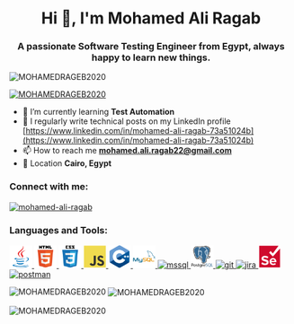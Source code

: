 <h1 align="center">Hi 👋, I'm Mohamed Ali Ragab</h1>
<h3 align="center">A passionate Software Testing Engineer from Egypt, always happy to learn new things.</h3>

<p align="left"> <img src="https://komarev.com/ghpvc/?username=MOHAMEDRAGEB2020&label=Profile%20views&color=0e75b6&style=flat" alt="MOHAMEDRAGEB2020" /> </p>

<p align="left"> <a href="https://github.com/ryo-ma/github-profile-trophy"><img src="https://github-profile-trophy.vercel.app/?username=MOHAMEDRAGEB2020" alt="MOHAMEDRAGEB2020" /></a> </p>

- 🌱 I’m currently learning **Test Automation**
- 📝 I regularly write technical posts on my LinkedIn profile [https://www.linkedin.com/in/mohamed-ali-ragab-73a51024b](https://www.linkedin.com/in/mohamed-ali-ragab-73a51024b)
- 📫 How to reach me **mohamed.ali.ragab22@gmail.com**
- 📍 Location **Cairo, Egypt**

<h3 align="left">Connect with me:</h3>
<p align="left">
<a href="https://www.linkedin.com/in/mohamed-ali-ragab-73a51024b" target="blank"><img align="center" src="https://raw.githubusercontent.com/rahuldkjain/github-profile-readme-generator/master/src/images/icons/Social/linked-in-alt.svg" alt="mohamed-ali-ragab" height="30" width="40" /></a>
</p>

<h3 align="left">Languages and Tools:</h3>
<p align="left">
<a href="https://www.java.com" target="_blank" rel="noreferrer"> <img src="https://raw.githubusercontent.com/devicons/devicon/master/icons/java/java-original.svg" alt="java" width="40" height="40"/> </a>
<a href="https://www.w3.org/html/" target="_blank" rel="noreferrer"> <img src="https://raw.githubusercontent.com/devicons/devicon/master/icons/html5/html5-original-wordmark.svg" alt="html5" width="40" height="40"/> </a>
<a href="https://www.w3schools.com/css/" target="_blank" rel="noreferrer"> <img src="https://raw.githubusercontent.com/devicons/devicon/master/icons/css3/css3-original-wordmark.svg" alt="css3" width="40" height="40"/> </a>
<a href="https://developer.mozilla.org/en-US/docs/Web/JavaScript" target="_blank" rel="noreferrer"> <img src="https://raw.githubusercontent.com/devicons/devicon/master/icons/javascript/javascript-original.svg" alt="javascript" width="40" height="40"/> </a>
<a href="https://www.w3schools.com/cpp/" target="_blank" rel="noreferrer"> <img src="https://raw.githubusercontent.com/devicons/devicon/master/icons/cplusplus/cplusplus-original.svg" alt="cplusplus" width="40" height="40"/> </a>
<a href="https://www.mysql.com/" target="_blank" rel="noreferrer"> <img src="https://raw.githubusercontent.com/devicons/devicon/master/icons/mysql/mysql-original-wordmark.svg" alt="mysql" width="40" height="40"/> </a>
<a href="https://www.microsoft.com/en-us/sql-server" target="_blank" rel="noreferrer"> <img src="https://www.svgrepo.com/show/303229/microsoft-sql-server-logo.svg" alt="mssql" width="40" height="40"/> </a>
<a href="https://www.postgresql.org" target="_blank" rel="noreferrer"> <img src="https://raw.githubusercontent.com/devicons/devicon/master/icons/postgresql/postgresql-original-wordmark.svg" alt="postgresql" width="40" height="40"/> </a>
<a href="https://git-scm.com/" target="_blank" rel="noreferrer"> <img src="https://www.vectorlogo.zone/logos/git-scm/git-scm-icon.svg" alt="git" width="40" height="40"/> </a>
<a href="https://www.atlassian.com/software/jira" target="_blank" rel="noreferrer"> <img src="https://www.vectorlogo.zone/logos/atlassian_jira/atlassian_jira-icon.svg" alt="jira" width="40" height="40"/> </a>
<a href="https://www.selenium.dev" target="_blank" rel="noreferrer"> <img src="https://raw.githubusercontent.com/devicons/devicon/master/icons/selenium/selenium-original.svg" alt="selenium" width="40" height="40"/> </a>
<a href="https://postman.com" target="_blank" rel="noreferrer"> <img src="https://www.vectorlogo.zone/logos/getpostman/getpostman-icon.svg" alt="postman" width="40" height="40"/> </a>
</p>

<p><img align="left" src="https://github-readme-stats.vercel.app/api/top-langs?username=MOHAMEDRAGEB2020&show_icons=true&locale=en&layout=compact" alt="MOHAMEDRAGEB2020" /></p>

<p>&nbsp;<img align="center" src="https://github-readme-stats.vercel.app/api?username=MOHAMEDRAGEB2020&show_icons=true&locale=en" alt="MOHAMEDRAGEB2020" /></p>

<p><img align="center" src="https://github-readme-streak-stats.herokuapp.com/?user=MOHAMEDRAGEB2020&" alt="MOHAMEDRAGEB2020" /></p>
